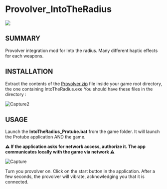 # Provolver_IntoTheRadius

<img src="https://cdn.akamai.steamstatic.com/steam/apps/1012790/header_alt_assets_4.jpg?t=1695914547"/>

## SUMMARY
Provolver integration mod for Into the radius. Many different haptic effects for each weapons.

## INSTALLATION
Extract the contents of the [Provolver.zip](https://github.com/Astienth/Provolver_IntoTheRadius/releases/download/1.0/IntoTheRadius_Protube.zip) file inside your game root directory, the one containing IntoTheRadius.exe
You should have these files in the directory :

<img src="https://i.ibb.co/ZgyXGpP/Capture2.jpg" alt="Capture2" border="0">

## USAGE
Launch the <b>IntoTheRadius_Protube.bat</b> from the game folder.
It will launch the Protube application AND the game.

<b> ⚠️  If the application asks for network access, authorize it. The app communicates locally with the game via network ⚠️ </b>

<img src="https://i.ibb.co/d0BzdD0/Capture.jpg" alt="Capture" border="0">

Turn you provolver on.
Click on the start button in the application.
After a few seconds, the provolver will vibrate, acknowledging you that it is connected.
